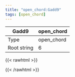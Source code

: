```yaml
---
title: "open_chord:Gadd9"
tags: [open_chord]
---
```


|Gadd9|open_chord|
|---|---|
|Type|open_chord|
|Root string|6|
{{< rawhtml >}}
<div class="container"></div>
<script>
const selector = '#container';
const chord = new ChordBox(selector);
chord.draw((new String("320203")));
</script>
{{< /rawhtml >}}
